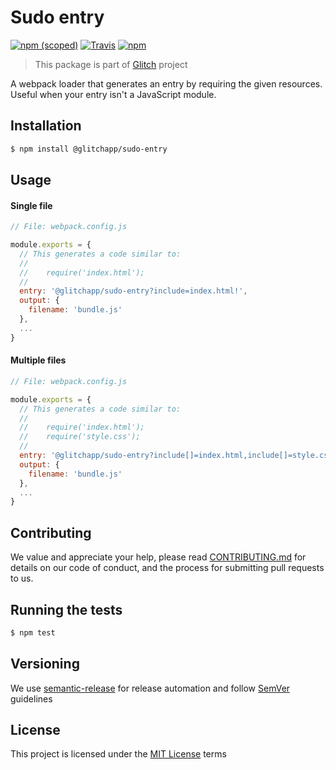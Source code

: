 # Sudo entry

[![npm (scoped)](https://img.shields.io/npm/v/@glitchapp/sudo-entry.svg?style=flat-square)]()
[![Travis](https://img.shields.io/travis/glitchapp/glitch.svg?style=flat-square)]()
[![npm](https://img.shields.io/npm/l/@glitchapp/sudo-entry.svg?style=flat-square)]()

> This package is part of [Glitch](https://github.com/glitchapp) project

A webpack loader that generates an entry by requiring the given resources. Useful when your entry isn't a JavaScript module.

## Installation

```sh
$ npm install @glitchapp/sudo-entry
```

## Usage

#### Single file
```javascript
// File: webpack.config.js

module.exports = {
  // This generates a code similar to:
  //
  //    require('index.html');
  //
  entry: '@glitchapp/sudo-entry?include=index.html!',
  output: {
    filename: 'bundle.js'
  },
  ...
}
```

#### Multiple files

```javascript
// File: webpack.config.js

module.exports = {
  // This generates a code similar to:
  //
  //    require('index.html');
  //    require('style.css');
  //
  entry: '@glitchapp/sudo-entry?include[]=index.html,include[]=style.css!',
  output: {
    filename: 'bundle.js'
  },
  ...
}
```

## Contributing

We value and appreciate your help, please read [CONTRIBUTING.md](../../CONTRIBUTING.md) for details on our code of conduct, and the process for submitting pull requests to us.

## Running the tests

```sh
$ npm test
```

## Versioning

We use [semantic-release](https://github.com/semantic-release/semantic-release) for release automation and follow [SemVer](http://semver.org/) guidelines

## License

This project is licensed under the [MIT License](./LICENSE) terms
